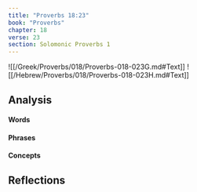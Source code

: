 ```yaml
---
title: "Proverbs 18:23"
book: "Proverbs"
chapter: 18
verse: 23
section: Solomonic Proverbs 1
---
```

![[/Greek/Proverbs/018/Proverbs-018-023G.md#Text]]
![[/Hebrew/Proverbs/018/Proverbs-018-023H.md#Text]]

## Analysis

#### Words

#### Phrases

#### Concepts

## Reflections
